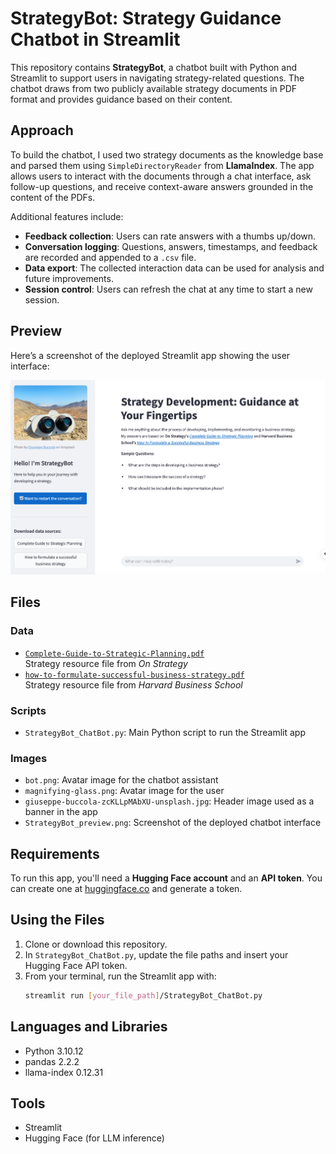 # StrategyBot: Strategy Guidance Chatbot in Streamlit

This repository contains **StrategyBot**, a chatbot built with Python and Streamlit to support users in navigating strategy-related questions. The chatbot draws from two publicly available strategy documents in PDF format and provides guidance based on their content.

## Approach

To build the chatbot, I used two strategy documents as the knowledge base and parsed them using `SimpleDirectoryReader` from **LlamaIndex**. The app allows users to interact with the documents through a chat interface, ask follow-up questions, and receive context-aware answers grounded in the content of the PDFs.

Additional features include:
- **Feedback collection**: Users can rate answers with a thumbs up/down.
- **Conversation logging**: Questions, answers, timestamps, and feedback are recorded and appended to a `.csv` file.
- **Data export**: The collected interaction data can be used for analysis and future improvements.
- **Session control**: Users can refresh the chat at any time to start a new session.

## Preview

Here’s a screenshot of the deployed Streamlit app showing the user interface:

![Screenshot of the Streamlit StrategyBot app](Images/StrategyBot_preview.png)

## Files

### Data
- [`Complete-Guide-to-Strategic-Planning.pdf`](https://onstrategyhq.com/resources/complete-guide-to-strategic-planning/)  
  Strategy resource file from *On Strategy*
- [`how-to-formulate-successful-business-strategy.pdf`](https://online.hbs.edu/blog/post/how-to-formulate-a-successful-business-strategy)  
  Strategy resource file from *Harvard Business School*

### Scripts
- `StrategyBot_ChatBot.py`: Main Python script to run the Streamlit app

### Images
- `bot.png`: Avatar image for the chatbot assistant  
- `magnifying-glass.png`: Avatar image for the user  
- `giuseppe-buccola-zcKLLpMAbXU-unsplash.jpg`: Header image used as a banner in the app  
- `StrategyBot_preview.png`: Screenshot of the deployed chatbot interface  

## Requirements
To run this app, you'll need a **Hugging Face account** and an **API token**. You can create one at [huggingface.co](https://huggingface.co) and generate a token.

## Using the Files
1. Clone or download this repository.
2. In `StrategyBot_ChatBot.py`, update the file paths and insert your Hugging Face API token.
3. From your terminal, run the Streamlit app with:
   ```bash
   streamlit run [your_file_path]/StrategyBot_ChatBot.py
   ```

## Languages and Libraries
- Python 3.10.12  
- pandas 2.2.2  
- llama-index 0.12.31  

## Tools
- Streamlit  
- Hugging Face (for LLM inference)
